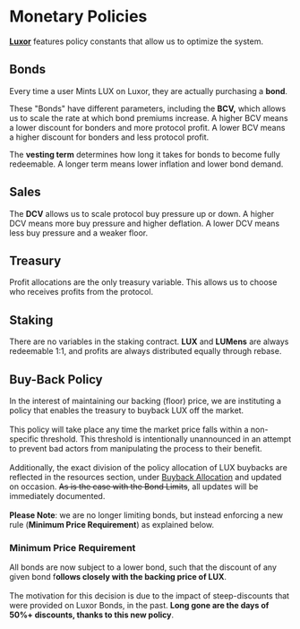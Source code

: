 # Monetary Policies

**​**[**Luxor**](https://app.luxor.money) features policy constants that allow us to optimize the system.

## Bonds <a href="#bonds" id="bonds"></a>

Every time a user Mints LUX on Luxor, they are actually purchasing a **bond**.

These "Bonds" have different parameters, including the **BCV,** which allows us to scale the rate at which bond premiums increase. A higher BCV means a lower discount for bonders and more protocol profit. A lower BCV means a higher discount for bonders and less protocol profit.

The **vesting term** determines how long it takes for bonds to become fully redeemable. A longer term means lower inflation and lower bond demand.

## Sales <a href="#sales" id="sales"></a>

The **DCV** allows us to scale protocol buy pressure up or down. A higher DCV means more buy pressure and higher deflation. A lower DCV means less buy pressure and a weaker floor.

## Treasury <a href="#treasury" id="treasury"></a>

Profit allocations are the only treasury variable. This allows us to choose who receives profits from the protocol.

## Staking <a href="#staking" id="staking"></a>

There are no variables in the staking contract. **LUX** and **LUMens** are always redeemable 1:1, and profits are always distributed equally through rebase.

## Buy-Back Policy <a href="#staking" id="staking"></a>

In the interest of maintaining our backing (floor) price, we are instituting a policy that enables the treasury to buyback LUX off the market.\
\
This policy will take place any time the market price falls within a non-specific threshold. This threshold is intentionally unannounced in an attempt to prevent bad actors from manipulating the process to their benefit.\
\
Additionally, the exact division of the policy allocation of LUX buybacks are reflected in the resources section, under [Buyback Allocation](../resources/buyback-allocation.md) and updated on occasion. ~~As is the case with the Bond Limits~~, all updates will be immediately documented. \
\
**Please Note**: we are no longer limiting bonds, but instead enforcing a new rule (**Minimum Price Requirement**) as explained below.

### Minimum Price Requirement

All bonds are now subject to a lower bond, such that the discount of any given bond f**ollows closely with the backing price of LUX**. \
\
The motivation for this decision is due to the impact of steep-discounts that were provided on Luxor Bonds, in the past. **Long gone are the days of 50%+ discounts, thanks to this new policy**.

